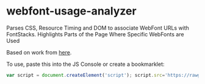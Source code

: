 # webfont-usage-analyzer

Parses CSS, Resource Timing and DOM to associate WebFont URLs with FontStacks. 
Highlights Parts of the Page Where Specific WebFonts are Used

Based on work from [here](https://gist.github.com/macbookandrew/f33dbbc0aa582d0515919dc5fb95c00a/).


To use, paste this into the JS Console or create a bookmarklet:

```javascript
var script = document.createElement('script'); script.src='https://rawgit.com/paulcalvano/webfont-usage-analyzer/master/Font_Analysis.js'; document.body.appendChild(script);
```
